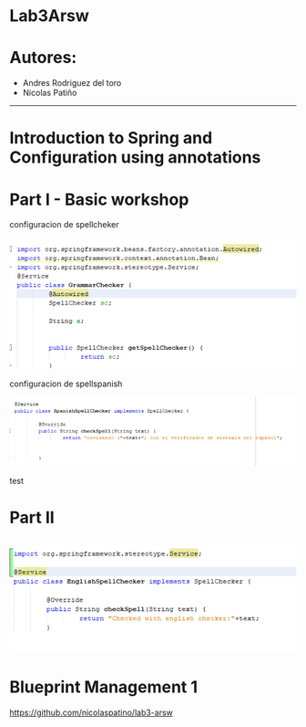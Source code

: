 # Lab3Arsw

# Autores:
* Andres Rodriguez del toro
* Nicolas Patiño
---
# Introduction to Spring and Configuration using annotations

# Part I - Basic workshop

 configuracion de spellcheker
 
![](img/springConfiguration.PNG)

configuracion de spellspanish

![](img/configureSpanish.PNG)

test 

# Part II

![](img/configureEnglish.PNG)
---

# Blueprint Management 1
https://github.com/nicolaspatino/lab3-arsw
